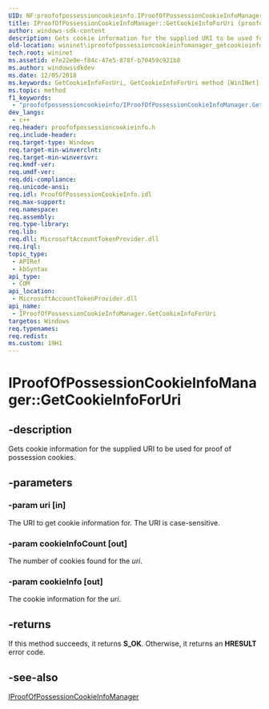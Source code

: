 ```yaml
---
UID: NF:proofofpossessioncookieinfo.IProofOfPossessionCookieInfoManager.GetCookieInfoForUri
title: IProofOfPossessionCookieInfoManager::GetCookieInfoForUri (proofofpossessioncookieinfo.h)
author: windows-sdk-content
description: Gets cookie information for the supplied URI to be used for proof of possession cookies.
old-location: wininet\iproofofpossessioncookieinfomanager_getcookieinfoforuri.htm
tech.root: wininet
ms.assetid: e7e22e0e-f84c-47e5-878f-b70459c921b8
ms.author: windowssdkdev
ms.date: 12/05/2018
ms.keywords: GetCookieInfoForUri, GetCookieInfoForUri method [WinINet], GetCookieInfoForUri method [WinINet],IProofOfPossessionCookieInfoManager interface, IProofOfPossessionCookieInfoManager interface [WinINet],GetCookieInfoForUri method, IProofOfPossessionCookieInfoManager.GetCookieInfoForUri, IProofOfPossessionCookieInfoManager::GetCookieInfoForUri, proofofpossessioncookieinfo/IProofOfPossessionCookieInfoManager::GetCookieInfoForUri, wininet.iproofofpossessioncookieinfomanager_getcookieinfoforuri
ms.topic: method
f1_keywords: 
 - "proofofpossessioncookieinfo/IProofOfPossessionCookieInfoManager.GetCookieInfoForUri"
dev_langs:
 - c++
req.header: proofofpossessioncookieinfo.h
req.include-header: 
req.target-type: Windows
req.target-min-winverclnt: 
req.target-min-winversvr: 
req.kmdf-ver: 
req.umdf-ver: 
req.ddi-compliance: 
req.unicode-ansi: 
req.idl: ProofOfPossessionCookieInfo.idl
req.max-support: 
req.namespace: 
req.assembly: 
req.type-library: 
req.lib: 
req.dll: MicrosoftAccountTokenProvider.dll
req.irql: 
topic_type:
 - APIRef
 - kbSyntax
api_type:
 - COM
api_location:
 - MicrosoftAccountTokenProvider.dll
api_name:
 - IProofOfPossessionCookieInfoManager.GetCookieInfoForUri
targetos: Windows
req.typenames: 
req.redist: 
ms.custom: 19H1
---
```


# IProofOfPossessionCookieInfoManager::GetCookieInfoForUri


## -description


Gets cookie information for the supplied URI to be used for proof of possession cookies.


## -parameters




### -param uri [in]

The URI to get cookie information for. The URI is case-sensitive.


### -param cookieInfoCount [out]

The number of cookies found for the <i>uri</i>.


### -param cookieInfo [out]

The cookie information for the <i>uri</i>.


## -returns



If this method succeeds, it returns <b xmlns:loc="http://microsoft.com/wdcml/l10n">S_OK</b>. Otherwise, it returns an <b xmlns:loc="http://microsoft.com/wdcml/l10n">HRESULT</b> error code.




## -see-also




<a href="https://docs.microsoft.com/windows/desktop/api/proofofpossessioncookieinfo/nn-proofofpossessioncookieinfo-iproofofpossessioncookieinfomanager">IProofOfPossessionCookieInfoManager</a>
 

 

